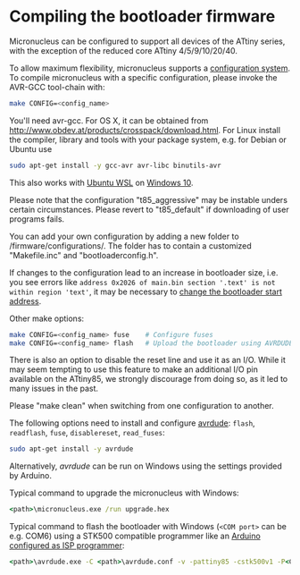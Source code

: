 # Compiling the bootloader firmware
Micronucleus can be configured to support all devices of the ATtiny series, with the exception of the reduced core ATtiny 4/5/9/10/20/40.

To allow maximum flexibility, micronucleus supports a [configuration system](/firmware/configuration). 
To compile micronucleus with a specific configuration, please invoke the AVR-GCC tool-chain with:

```sh
make CONFIG=<config_name>
```

You'll need avr-gcc. For OS X, it can be obtained from http://www.obdev.at/products/crosspack/download.html.
For Linux install the compiler, library and tools with your package system, e.g. for Debian or Ubuntu use

```sh
sudo apt-get install -y gcc-avr avr-libc binutils-avr
```

This also works with [Ubuntu WSL](https://ubuntu.com/wsl) on [Windows 10](https://docs.microsoft.com/windows/wsl/install-win10).

Please note that the configuration "t85_aggressive" may be instable unders certain circumstances. Please revert to "t85_default" if downloading of user programs fails.

You can add your own configuration by adding a new folder to /firmware/configurations/. The folder has to contain a customized "Makefile.inc" and "bootloaderconfig.h". 

If changes to the configuration lead to an increase in bootloader size, i.e. you see errors like `address 0x2026 of main.bin section '.text' is not within region 'text'`,
it may be necessary to [change the bootloader start address](https://github.com/ArminJo/micronucleus-firmware#computing-the-bootloader-start-address).

Other make options:

```sh
make CONFIG=<config_name> fuse    # Configure fuses
make CONFIG=<config_name> flash   # Upload the bootloader using AVRDUDE
```

There is also an option to disable the reset line and use it as an I/O. While it may seem tempting to use this feature to make an additional I/O pin available on the ATtiny85, we strongly discourage from doing so, as it led to many issues in the past.

Please "make clean" when switching from one configuration to another.

The following options need to install and configure [avrdude](http://savannah.nongnu.org/projects/avrdude): `flash`, `readflash`,  `fuse`,  `disablereset`,  `read_fuses`:

```sh
sudo apt-get install -y avrdude
```

Alternatively, *avrdude* can be run on Windows using the settings provided by Arduino.

Typical command to upgrade the micronucleus with Windows:

```bat
<path>\micronucleus.exe /run upgrade.hex
```

Typical command to flash the bootloader with Windows (`<COM port>` can be e.g. COM6) using a STK500 compatible programmer like an [Arduino configured as ISP programmer](https://www.arduino.cc/en/Tutorial/BuiltInExamples/ArduinoISP):

```bat
<path>\avrdude.exe -C <path>\avrdude.conf -v -pattiny85 -cstk500v1 -P<COM port> -b19200 -Uflash:w:main.hex:i
```
